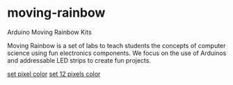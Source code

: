 moving-rainbow
==============

Arduino Moving Rainbow Kits

Moving Rainbow is a set of labs to teach students the concepts of computer science using fun electronics components.  We focus on the use
of Arduinos and addressable LED strips to create fun projects.

[set pixel color](lab-01/index.md "Set Pixel Color")
[set 12 pixels color](lab_02/index.md "Set 12 Pixels")